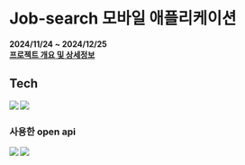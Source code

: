 # Job-search 모바일 애플리케이션

<b>2024/11/24 ~ 2024/12/25<b/>
<br/>
[프로젝트 개요 및 상세정보](https://drive.google.com/file/d/1zjPGkSZ3DUGEk0Y9M8rVkPvebn7i2kJ9/view?usp=sharing)


## Tech
<img src="https://img.shields.io/badge/kotlin-7F52FF?style=for-the-badge&logo=Kotlin&logoColor=white">
<img src="https://img.shields.io/badge/androidstudio-3DDC84?style=for-the-badge&logo=androidstudio&logoColor=white">

### 사용한 open api
<img src="https://img.shields.io/badge/googlemaps-4285F4?style=for-the-badge&logo=googlemaps&logoColor=white">
<img src="https://img.shields.io/badge/saramin-5A82F0?style=for-the-badge&logo=saramin&logoColor=white">

